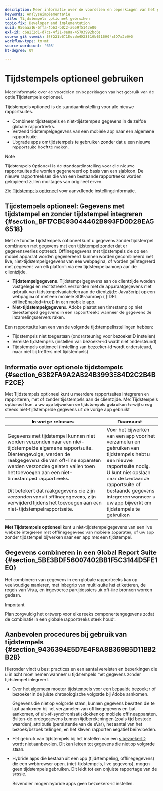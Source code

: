 ```yaml
---
description: Meer informatie over de voordelen en beperkingen van het gebruik van de optie Tijdstempels optioneel.
keywords: Analyseimplementatie
title: Tijdstempels optioneel gebruiken
topic-fix: Developer and implementation
uuid: 956aaa16-6ffa-4b63-b022-a659f5143e00
exl-id: c6a232d1-d7ce-4f21-9e8a-45703992bc6e
source-git-commit: 3ff221b8715ecde6923310b6818904c697a2b003
workflow-type: tm+mt
source-wordcount: '608'
ht-degree: 0%

---
```


# Tijdstempels optioneel gebruiken

Meer informatie over de voordelen en beperkingen van het gebruik van de optie Tijdstempels optioneel.

Tijdstempels optioneel is de standaardinstelling voor alle nieuwe rapportsuites.

* Combineer tijdstempels en niet-tijdstempels gegevens in de zelfde globale rapportreeks.
* Verzend tijdstempelgegevens van een mobiele app naar een algemene rapportsuite.
* Upgrade apps om tijdstempels te gebruiken zonder dat u een nieuwe rapportsuite hoeft te maken.

>[!NOTE]
>
>Tijdstempels Optioneel is de standaardinstelling voor alle nieuwe rapportsuites die worden gegenereerd op basis van een sjabloon. De nieuwe rapportreeksen die van een bestaande rapportreeks worden gekopieerd zullen montages van origineel erven.

Zie [Tijdstempels optioneel](https://experienceleague.adobe.com/docs/analytics/admin/admin-tools/timestamp-optional.html) voor aanvullende instellingsinformatie.

## Tijdstempels optioneel: Gegevens met tijdstempel en zonder tijdstempel integreren {#section_BF17CB593044462B993FD0D28EA56518}

Met de functie Tijdstempels optioneel kunt u gegevens zonder tijdstempel combineren met gegevens met een tijdstempel zonder dat er gegevensverlies optreedt. Offlinegegevens met tijdstempels die op een mobiel apparaat worden gegenereerd, kunnen worden gecombineerd met live, niet-tijdstempelgegevens van een webpagina, of worden geïntegreerd met gegevens van elk platform via een tijdstempelaanroep aan de clientzijde.

* **Tijdstempelgegevens**. Tijdstempelgegevens aan de clientzijde worden vastgelegd en rechtstreeks verzonden met de apparaatgegevens met gebruik van tijdstempelvariabelen aan de clientzijde: JavaScript op een webpagina of met een mobiele SDK-aanroep ( [!DNL offlineEnabled=true]) in een mobiele app.
* **Niet-tijdstempelgegevens**. Adobe plaatst een timestamp op niet timestamped gegevens in een rapportreeks wanneer de gegevens de inzamelingsservers raken.


Een rapportsuite kan een van de volgende tijdstempelinstellingen hebben:

* Tijdstempels niet toegestaan (ondersteuning voor bezoekerID instellen)
* Vereiste tijdstempels (instellen van bezoeker-id wordt niet ondersteund)
* Tijdstempels optioneel (instelling van bezoeker-id wordt ondersteund, maar niet bij treffers met tijdstempels)

## Informatie over optionele tijdstempels {#section_63B2FA9A2AB24B3993E84D2C2B4BF2CE}

Met Tijdstempels optioneel kunt u meerdere rapportsuites integreren en rapporteren, met of zonder tijdstempels aan de clientzijde. Met Tijdstempels optioneel kunt u uw app bijwerken en tijdstempels gebruiken terwijl u nog steeds niet-tijdstempelde gegevens uit de vorige app gebruikt.

| In vorige releases... | Daarnaast.. |
|--- |--- |
| Gegevens met tijdstempel kunnen niet worden verzonden naar een niet-tijdstempelde algemene rapportsuite. Dientengevolge, werden de raakgegevens die van off-line apparaten werden verzonden gelaten vallen toen het toevoegen aan een niet-timestamped rapportreeks. <br/><br/>Dit betekent dat raakgegevens die zijn verzonden vanuit offlinegegevens, zijn verwijderd tijdens het toevoegen aan een niet-tijdstempelrapportsuite. | Voor het bijwerken van een app voor het verzamelen en gebruiken van tijdstempels hebt u een nieuwe rapportsuite nodig. <br/>U kunt niet opslaan naar de bestaande rapportsuite of bestaande gegevens integreren wanneer u uw app bijwerkt om tijdstempels te gebruiken. |

**Met Tijdstempels optioneel** kunt u niet-tijdstempelgegevens van een live website integreren met offlinegegevens van mobiele apparaten, of uw app zonder tijdstempel bijwerken naar een app met een tijdstempel.

## Gegevens combineren in een Global Report Suite {#section_5BE3BDF56007402BB1F5C3144D5FE1E0}

Het combineren van gegevens in een globale rapportreeks kan op veelvoudige manieren, met inbegrip van multi-suite het etiketteren, de regels van Vista, en ingevoerde partijdossiers uit off-line bronnen worden gedaan.

>[!IMPORTANT]
>
>Plan zorgvuldig het ontwerp voor elke reeks componentengegevens zodat de combinatie in een globale rapportreeks steek houdt.

## Aanbevolen procedures bij gebruik van tijdstempels {#section_9436394E5D7E4F8A8B369B6D11BB2B2B}

Hieronder vindt u best practices en een aantal vereisten en beperkingen die u in acht moet nemen wanneer u tijdstempels met gegevens zonder tijdstempel integreert.

* Over het algemeen moeten tijdstempels voor een bepaalde bezoeker of bezoeker in de juiste chronologische volgorde bij Adobe aankomen.

   Gegevens die niet op volgorde staan, kunnen gegevens bevatten die te laat aankomen bij het verzamelen van offlinegegevens en laat aankomen, of uit-of-synchronisatieklokken op mobiele offlineapparaten. Buiten-de-ordegegevens kunnen tijdberekeningen (zoals tijd bestede waarden), attributie (persistentie van de eVar), het aantal van het bezoek/bezoek tellingen, en het kleven rapporten negatief beïnvloeden.

* Het gebruik van tijdstempels bij het instellen van een [s.bezoekerID](/help/implement/vars/config-vars/visitorid.md) wordt niet aanbevolen. Dit kan leiden tot gegevens die niet op volgorde staan.

* Hybride apps die bestaan uit een app (tijdstempeling, offlinegegevens) die een webbrowser opent (niet-tijdstempels, live gegevens), mogen geen tijdstempels gebruiken. Dit leidt tot een onjuiste rapportage van de sessie.

   Bovendien mogen hybride apps geen bezoekers-id instellen.
